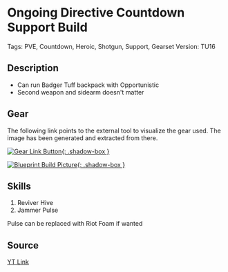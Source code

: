# Ongoing Directive Countdown Support Build

Tags: PVE, Countdown, Heroic, Shotgun, Support, Gearset
Version: TU16

## Description

* Can run Badger Tuff backpack with Opportunistic
* Second weapon and sidearm doesn't matter

## Gear

The following link points to the external tool to visualize the gear used.
The image has been generated and extracted from there.

[![Gear Link Button]({{site.baseurl}}/assets/images/gear-button.png){: .shadow-box }](https://mxswat.github.io/mx-division-builds/#/IwWgTCDMKhAsA2EAGFbUfegXAVlRNBBMGKJhVhdmEqWrCAOyWtUrZMwSrntusaJHjH5jBYYWhEDxHMJAAc4EAE4uwXKE3RNJXHH7ZZJ43IHGgA)

[![Blueprint Build Picture]({{site.baseurl}}/assets/images/Ongoing-Directive-Countdown-Support-Build.jpg){: .shadow-box }]({{site.baseurl}}/assets/images/Ongoing-Directive-Countdown-Support-Build.jpg)

## Skills

1. Reviver Hive
2. Jammer Pulse

Pulse can be replaced with Riot Foam if wanted

## Source

[YT Link](https://youtu.be/NUdQHio4gFM)